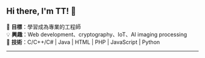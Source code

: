 ## Hi there, I'm TT! 👋

🎯 **目標**：學習成為專業的工程師  
💡 **興趣**：Web development、cryptography、IoT、AI imaging processing  
🚀 **技術**：C/C++/C# | Java | HTML | PHP | JavaScript | Python  

---

<!--
### 📌 關於我
- 🎓 碩士研究生，專攻資訊安全與 IoT  
- 🔬 研究方向：密碼學、安全通訊協議、車牌辨識  
- 🏗 正在開發：ElGamal + AES 的複合加密模板（基於 CrypTool 2）  
- 🎯 學習中：Drupal CMS、網站開發、PHP  

### 📜 近期專案
- 🏆 **[ElGamal Cryptosystem](https://github.com/your-username/ElGamal-Cryptosystem)** - 基於 CrypTool 2 的 ElGamal 加密 / 解密插件  
- 🔑 **[Diffie-Hellman Plugin](https://github.com/your-username/Diffie-Hellman)** - D-H 密鑰交換插件，支援 `BigInteger`  
- 🛠 **[Next Generation Internet (NGI) 報告](https://github.com/your-username/NGI-Report)** - 研究美國與歐盟的 NGI 發展  

### 📬 聯絡我
[![GitHub](https://img.shields.io/badge/GitHub-%40your--username-blue?logo=github)](https://github.com/your-username)  
[![LinkedIn](https://img.shields.io/badge/LinkedIn-YourName-blue?logo=linkedin)](https://linkedin.com/in/yourname)  
[![Email](https://img.shields.io/badge/Email-your--email%40example.com-red?logo=gmail)](mailto:your-email@example.com)
-->


<!--
**tt-ntcu/tt-ntcu** is a ✨ _special_ ✨ repository because its `README.md` (this file) appears on your GitHub profile.

Here are some ideas to get you started:

- 🔭 I’m currently working on ...
- 🌱 I’m currently learning ...
- 👯 I’m looking to collaborate on ...
- 🤔 I’m looking for help with ...
- 💬 Ask me about ...
- 📫 How to reach me: ...
- 😄 Pronouns: ...
- ⚡ Fun fact: ...
-->
